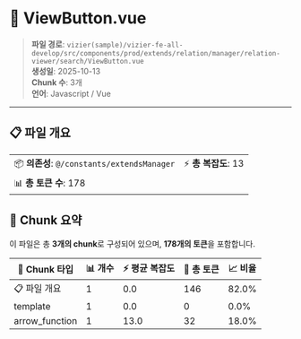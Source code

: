 # 📄 ViewButton.vue

> **파일 경로**: `vizier(sample)/vizier-fe-all-develop/src/components/prod/extends/relation/manager/relation-viewer/search/ViewButton.vue`  
> **생성일**: 2025-10-13  
> **Chunk 수**: 3개  
> **언어**: Javascript / Vue
---


## 📋 파일 개요

| | |
|--|--|
| 📦 **의존성**: `@/constants/extendsManager` | ⚡ **총 복잡도**: 13 |
| 📊 **총 토큰 수**: 178 |  |






## 🧩 Chunk 요약

이 파일은 총 **3개의 chunk**로 구성되어 있으며, **178개의 토큰**을 포함합니다.

| 🧩 Chunk 타입 | 📊 개수 | ⚡ 평균 복잡도 | 📝 총 토큰 | 📈 비율 |
|---------------|--------|-------------|----------|--------|
| 📋 파일 개요 | 1 | 0.0 | 146 | 82.0% |
| template | 1 | 0.0 | 0 | 0.0% |
| arrow_function | 1 | 13.0 | 32 | 18.0% |

